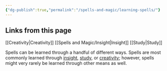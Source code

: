 ```yaml
---
{"dg-publish":true,"permalink":"/spells-and-magic/learning-spells/"}
---
```


## Links from this page
[[Creativity\|Creativity]]
[[Spells and Magic/Insight\|Insight]]
[[Study\|Study]]

Spells can be learned through a handful of different ways. Spells are most commonly learned through [insight](Insight.md), [study](Study), or [creativity](Creativity); however, spells might very rarely be learned through other means as well.